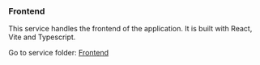 ### Frontend

This service handles the frontend of the application. It is built with React, Vite and Typescript.

Go to service folder: [Frontend](./frontend)

